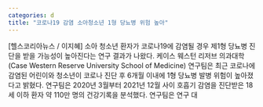 ```yaml
---
categories: d
title: "코로나19 감염 소아청소년 1형 당뇨병 위험 높아"
---
```

[헬스코리아뉴스 / 이지혜] 소아 청소년 환자가 코로나19에 감염될 경우 제1형 당뇨병 진단을 받을 가능성이 높아진다는 연구 결과가 나왔다. 케이스 웨스턴 리저브 의과대학(Case Western Reserve University School of Medicine) 연구팀은 최근 코로나에 감염된 어린이와 청소년이 코로나 진단 후 6개월 이내에 1형 당뇨병 발병 위험이 높아졌다고 밝혔다. 연구팀은 2020년 3월부터 2021년 12월 사이 호흡기 감염을 진단받은 18세 이하 환자 약 110만 명의 건강기록을 분석했다. 연구팀은 연구 대